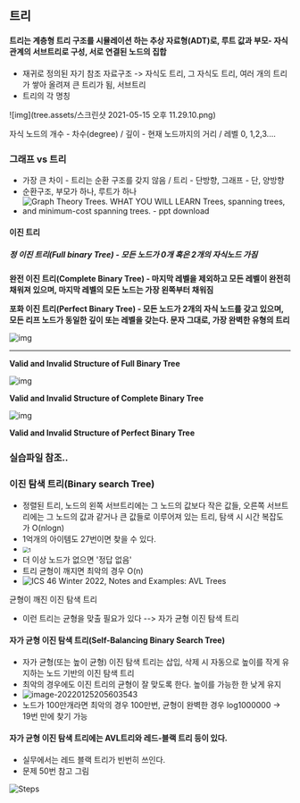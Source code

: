 ## 트리

#### 트리는 계층형 트리 구조를 시뮬레이션 하는 추상 자료형(ADT)로, 루트 값과 부모- 자식 관계의 서브트리로 구성, 서로 연결된 노드의 집합

- 재귀로 정의된 자기 참조 자료구조 -> 자식도 트리, 그 자식도 트리, 여러 개의 트리가 쌓아 올려져 큰 트리가 됨, 서브트리
- 트리의 각 명칭

![img](tree.assets/스크린샷 2021-05-15 오후 11.29.10.png)

자식 노드의 개수 - 차수(degree) / 깊이 - 현재 노드까지의 거리 / 레벨 0, 1,2,3....

### 그래프 vs 트리

- 가장 큰 차이 - 트리는 순환 구조를 갖지 않음 / 트리 - 단방향, 그래프 - 단, 양방향
- 순환구조, 부모가 하나, 루트가 하나
- ![Graph Theory Trees. WHAT YOU WILL LEARN Trees, spanning trees, and  minimum-cost spanning trees. - ppt download](tree.assets/slide_4.jpg)

#### 이진 트리

##### 정 이진 트리(Full binary Tree) - 모든 노드가 0개 혹은 2개의 자식노드 가짐

**완전 이진 트리(Complete Binary Tree) - 마지막 레벨을 제외하고 모든 레벨이 완전히 채워져 있으며, 마지막 레벨의 모든 노드는 가장 왼쪽부터 채워짐**

**포화 이진 트리(Perfect Binary Tree) - 모든 노드가 2개의 자식 노드를 갖고 있으며, 모든 리프 노드가 동일한 깊이 또는 레벨을 갖는다. 문자 그대로, 가장 완벽한 유형의 트리**

![img](tree.assets/1fh2By4u-SxTlt6u2xHqnCg.png)

****

**Valid and Invalid Structure of Full Binary Tree** 

![img](tree.assets/1M1qfRR59TR9-i4pmI-_Clg.png)

**Valid and Invalid Structure of Complete Binary Tree**

![img](tree.assets/1EgcvwUHXnmdOpbHQwgCknA.png)

**Valid and Invalid Structure of Perfect Binary Tree**

### 실습파일 참조..

### 이진 탐색 트리(Binary search Tree)

- 정렬된 트리, 노드의 왼쪽 서브트리에는 그 노드의 값보다 작은 값들, 오른쪽 서브트리에는 그 노드의 값과 같거나 큰 값들로 이루어져 있는 트리, 탐색 시 시간 복잡도가 O(nlogn)
- 1억개의 아이템도 27번이면 찾을 수 있다.
- <img src="tree.assets/1.png" alt="1" style="zoom:67%;" />
- 더 이상 노드가 없으면 '정답 없음'
- 트리 균형이 깨지면 최악의 경우 O(n)
- ![ICS 46 Winter 2022, Notes and Examples: AVL Trees](tree.assets/DegenerateTree.png)

균형이 깨진 이진 탐색 트리

- 이런 트리는 균형을 맞출 필요가 있다 --> 자가 균형 이진 탐색 트리

#### 자가 균형 이진 탐색 트리(Self-Balancing Binary Search Tree)

- 자가 균형(또는 높이 균형) 이진 탐색 트리는 삽입, 삭제 시 자동으로 높이를 작게 유지하는 노드 기반의 이진 탐색 트리
- 최악의 경우에도 이진 트리의 균형이 잘 맞도록 한다. 높이를 가능한 한 낮게 유지
- ![image-20220125205603543](tree.assets/image-20220125205603543.png)
- 노드가 100만개라면 최악의 경우 100만번, 균형이 완벽한 경우 log1000000 -> 19번 만에 찾기 가능

#### 자가 균형 이진 탐색 트리에는 AVL트리와 레드-블랙 트리 등이 있다.

- 실무에서는 레드 블랙 트리가 빈번히 쓰인다.
- 문제 50번 참고 그림

![Steps](tree.assets/steps.png)
